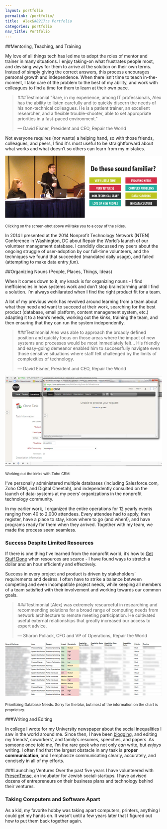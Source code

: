 ```yaml
---
layout: portfolio
permalink: /portfolio/
title:  Alex&#8217;s Portfolio
categories: portfolio
nav_title: Portfolio
---
```


##Mentoring, Teaching, and Training

My love of all things tech has led me to adopt the roles of mentor and trainer in many situations. I enjoy taking-on what frustrates people most, and devising ways for them to arrive at the solution on their own terms. Instead of simply giving the correct answers, this process encourages personal growth and independence. When there isn&#8217;t time to teach in-the-moment, I take care of the problem to the best of my ability, and work with colleagues to find a time for them to learn at their own pace.

> ###Testimonial
> "Rare, in my experience, among IT professionals, Alex has the ability to listen carefully and to quickly discern the needs of his non-technical colleagues. He is a patient trainer, an excellent researcher, and a flexible trouble-shooter, able to set appropriate priorities in a fast-paced environment."
> 
> — David Eisner, President and CEO, Repair the World

Not everyone requires (nor wants) a helping hand, so with those friends, colleagues, and peers, I find it's most useful to be straightforward about what works and what doesn&#8217;t so others can learn from my mistakes.

[![Presenting at 2014 Nonprofit Technology Conference](/inc/img/2015/05/NTEN-Video-screenshot.jpg)
](https://docs.google.com/file/d/0B-reDIPE9Y0YN1F5MVdiMGVSanM/preview)

<small>Clicking on the screen-shot above will take you to a copy of the slides.</small>

In 2014 I presented at the 2014 Nonprofit Technology Network (NTEN) Conference in Washington, DC about Repair the World&#8217;s launch of our volunteer management database. I candidly discussed my peers about the ongoing struggle of user-adoption by our full-time volunteers, and the techniques we found that succeeded (mandated daily usage), and failed (attempting to make data entry *fun*).

##Organizing Nouns (People, Places, Things, Ideas)

When it comes down to it, my knack is for organizing nouns - I find inefficiencies in how systems work and don&#8217;t stop brainstorming until I find a solution. I&#8217;m always exhilarated when I find the right product fit for a team. 

A lot of my previous work has revolved around learning from a team about what they need and want to succeed at their work, searching for the best product (database, email platform, content management system, etc.) adapting it to a team&#8217;s needs, working out the kinks, training the team, and then ensuring that they can run the system independently.

> ###Testimonial
> Alex was able to approach the broadly defined position and quickly focus on those areas where the impact of new systems and processes would be most immediately felt... His friendly and easy-going demeanor enabled him to successfully navigate even those sensitive situations where staff felt challenged by the limits of complexities of technology.
> 
> — David Eisner, President and CEO, Repair the World

![Zoho Database Errors](/inc/img/2015/05/ZohoNotWorking2.27.15.jpg)

<small>Working out the kinks with Zoho CRM</small>

I&#8217;ve personally administered multiple databases (including Salesforce.com, Zoho CRM, and Digital Cheetah), and independently consulted on the launch of data-systems at my peers&#8217; organizations in the nonprofit technology community.

In my earlier work, I organized the entire operations for 12 yearly events ranging from 40 to 2,000 attendees. Every attendee had to apply, then register, have a place to stay, know where to go (and when!), and have programs ready for them when they arrived. Together with my team, we made the process seem seamless.

### Success Despite Limited Resources

If there is one thing I&#8217;ve learned from the nonprofit world, it&#8217;s how to [Get Stuff Done](https://www.startupvitamins.com/products/startup-mug-aaron-levie-get-shit-done) when resources are scarce - I have found ways to stretch a dollar and an hour efficiently and effectively.

Success in every project and product is driven by stakeholders&#8217; requirements and desires. I often have to strike a balance between competing and even incompatible project needs, while keeping all members of a team satisfied with their involvement and working towards our common goals.

> ###Testimonial
> [Alex] was extremely resourceful in researching and recommending solutions for a broad range of computing needs from network architecture to remote meeting participation. He cultivated useful external relationships that greatly increased our access to expert advice.
> 
> — Sharon Pollack, CFO and VP of Operations, Repair the World

![Prioritizing Database Needs](/inc/img/2015/05/Database-Needs-1.jpg)

<small>Prioritizing Database Needs. Sorry for the blur, but most of the information on the chart is proprietary.</small>

###Writing and Editing

In college I wrote for my University newspaper about the social inequalities I saw in the world around me. Since then, I have been [blogging](/blog/2013/04/nonprofit-benchmarks/), and editing my friends&#8217;, coworkers&#8217;, and family&#8217;s resumes, speeches, and papers. As someone once told me, I&#8217;m the rare geek who not only *can* write, but *enjoys* writing. I often find that the largest obstacle in any task is **proper communication**, and I emphasize communicating clearly, accurately, and concisely in all of my efforts.

###Launching Ventures
Over the past five years I have volunteered with [PresenTense](http://presentense.org/), an incubator for Jewish social-startups. I have advised dozens of entrepreneurs on their business plans and technology behind their ventures.

### Taking Computers and Software Apart
As a kid, my favorite hobby was taking apart computers, printers, anything I could get my hands on. It wasn&#8217;t until a few years later that I figured out how to put them back together again. 
